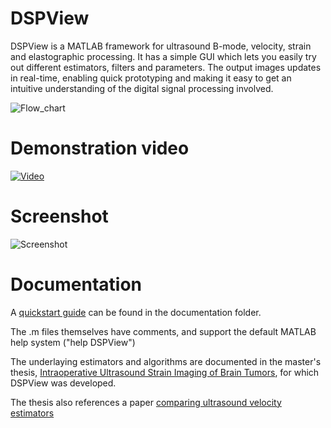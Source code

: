 DSPView
=======

DSPView is a MATLAB framework for ultrasound B-mode, velocity, strain and elastographic processing. 
It has a simple GUI which lets you easily try out different estimators, filters and parameters. The output
images updates in real-time, enabling quick prototyping and making it easy to get an intuitive understanding
of the digital signal processing involved. 

![Flow_chart](http://tboerstad.github.io/DSPView/img/flow_chart.png)

Demonstration video
=======
[![Video](https://img.youtube.com/vi/OepJFh9cgp4/0.jpg)](http://youtu.be/OepJFh9cgp4)

Screenshot
=======
![Screenshot](http://tboerstad.github.io/DSPView/img/screenshot.png)

Documentation
=======
A [quickstart guide](documentation/quickstart.pdf) can be found in the documentation folder.

The .m files themselves have comments, and support the default MATLAB help system ("help DSPView")

The underlaying estimators and algorithms are documented in the master's thesis,
[Intraoperative Ultrasound Strain Imaging of Brain Tumors](http://bit.ly/GNmyhO), 
for which DSPView was developed. 

The thesis also references a paper [comparing ultrasound velocity estimators](http://github.com/tboerstad/DSPView/blob/gh-pages/doc/Comparison_of_three_ultrasound_velocity_estimators_for_strain_imaging_of_the_brain.pdf)
